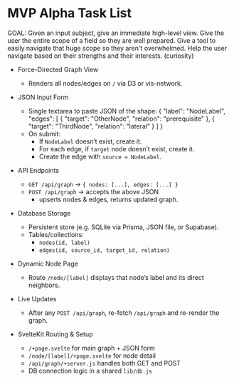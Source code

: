 # MVP Alpha Task List

GOAL: Given an input subject, give an immediate high-level view.
Give the user the entire scope of a field so they are well prepared.
Give a tool to easily navigate that huge scope so they aren't overwhelmed.
Help the user navigate based on their strengths and their interests. (curiosity)

- Force-Directed Graph View  
  - Renders all nodes/edges on `/` via D3 or vis-network.

- JSON Input Form  
  - Single textarea to paste JSON of the shape:
    {
      "label": "NodeLabel",
      "edges": [
        { "target": "OtherNode", "relation": "prerequisite" },
        { "target": "ThirdNode",  "relation": "lateral"  }
      ]
    }
  - On submit:
    - If `NodeLabel` doesn’t exist, create it.
    - For each edge, if `target` node doesn’t exist, create it.
    - Create the edge with `source = NodeLabel`.

- API Endpoints  
  - `GET /api/graph` → `{ nodes: [...], edges: [...] }`  
  - `POST /api/graph` → accepts the above JSON
    - upserts nodes & edges, returns updated graph.

- Database Storage  
  - Persistent store (e.g. SQLite via Prisma, JSON file, or Supabase).  
  - Tables/collections:
    - `nodes(id, label)`  
    - `edges(id, source_id, target_id, relation)`

- Dynamic Node Page  
  - Route `/node/[label]` displays that node’s label and its direct neighbors.

- Live Updates  
  - After any `POST /api/graph`, re-fetch `/api/graph` and re-render the graph.

- SvelteKit Routing & Setup  
  - `/+page.svelte` for main graph + JSON form  
  - `/node/[label]/+page.svelte` for node detail  
  - `/api/graph/+server.js` handles both GET and POST  
  - DB connection logic in a shared `lib/db.js`

